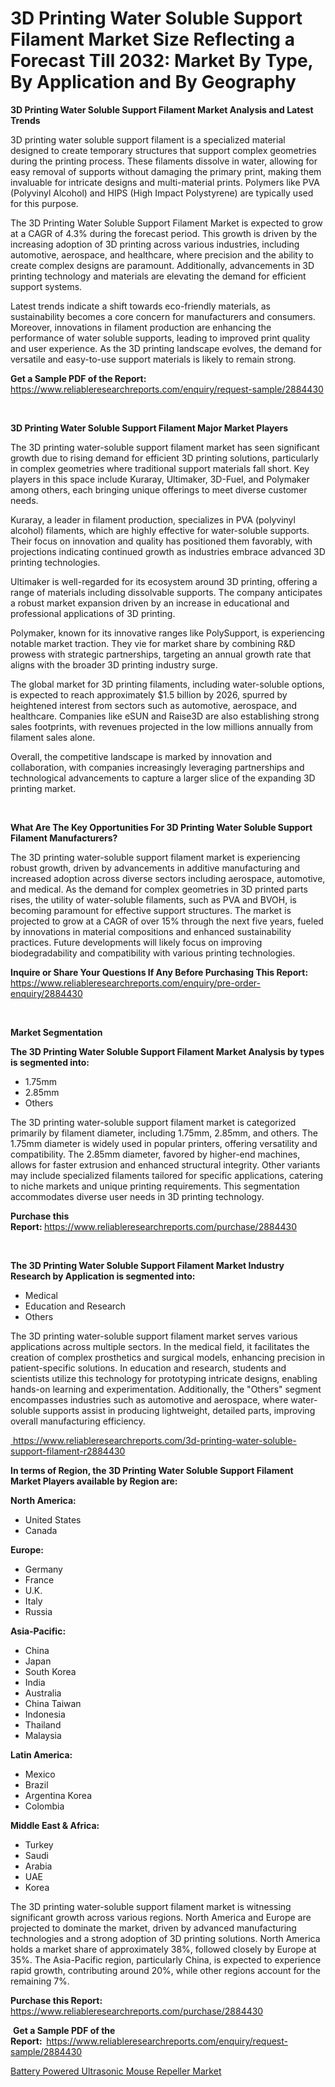 <p><h1>3D Printing Water Soluble Support Filament Market Size Reflecting a Forecast Till 2032: Market By Type, By Application and By Geography</h1></p><p><strong>3D Printing Water Soluble Support Filament Market Analysis and Latest Trends</strong></p>
<p><p>3D printing water soluble support filament is a specialized material designed to create temporary structures that support complex geometries during the printing process. These filaments dissolve in water, allowing for easy removal of supports without damaging the primary print, making them invaluable for intricate designs and multi-material prints. Polymers like PVA (Polyvinyl Alcohol) and HIPS (High Impact Polystyrene) are typically used for this purpose.</p><p>The 3D Printing Water Soluble Support Filament Market is expected to grow at a CAGR of 4.3% during the forecast period. This growth is driven by the increasing adoption of 3D printing across various industries, including automotive, aerospace, and healthcare, where precision and the ability to create complex designs are paramount. Additionally, advancements in 3D printing technology and materials are elevating the demand for efficient support systems.</p><p>Latest trends indicate a shift towards eco-friendly materials, as sustainability becomes a core concern for manufacturers and consumers. Moreover, innovations in filament production are enhancing the performance of water soluble supports, leading to improved print quality and user experience. As the 3D printing landscape evolves, the demand for versatile and easy-to-use support materials is likely to remain strong.</p></p>
<p><strong>Get a Sample PDF of the Report:&nbsp;</strong> <a href="https://www.reliableresearchreports.com/enquiry/request-sample/2884430?utm_campaign=2954&utm_medium=2&utm_source=Github&utm_content=ia&utm_term=13032025&utm_id=3d-printing-water-soluble-support-filament">https://www.reliableresearchreports.com/enquiry/request-sample/2884430</a></p>
<p>&nbsp;</p>
<p><strong>3D Printing Water Soluble Support Filament Major Market Players</strong></p>
<p><p>The 3D printing water-soluble support filament market has seen significant growth due to rising demand for efficient 3D printing solutions, particularly in complex geometries where traditional support materials fall short. Key players in this space include Kuraray, Ultimaker, 3D-Fuel, and Polymaker among others, each bringing unique offerings to meet diverse customer needs.</p><p>Kuraray, a leader in filament production, specializes in PVA (polyvinyl alcohol) filaments, which are highly effective for water-soluble supports. Their focus on innovation and quality has positioned them favorably, with projections indicating continued growth as industries embrace advanced 3D printing technologies.</p><p>Ultimaker is well-regarded for its ecosystem around 3D printing, offering a range of materials including dissolvable supports. The company anticipates a robust market expansion driven by an increase in educational and professional applications of 3D printing.</p><p>Polymaker, known for its innovative ranges like PolySupport, is experiencing notable market traction. They vie for market share by combining R&D prowess with strategic partnerships, targeting an annual growth rate that aligns with the broader 3D printing industry surge.</p><p>The global market for 3D printing filaments, including water-soluble options, is expected to reach approximately $1.5 billion by 2026, spurred by heightened interest from sectors such as automotive, aerospace, and healthcare. Companies like eSUN and Raise3D are also establishing strong sales footprints, with revenues projected in the low millions annually from filament sales alone.</p><p>Overall, the competitive landscape is marked by innovation and collaboration, with companies increasingly leveraging partnerships and technological advancements to capture a larger slice of the expanding 3D printing market.</p></p>
<p>&nbsp;</p>
<p><strong>What Are The Key Opportunities For 3D Printing Water Soluble Support Filament Manufacturers?</strong></p>
<p><p>The 3D printing water-soluble support filament market is experiencing robust growth, driven by advancements in additive manufacturing and increased adoption across diverse sectors including aerospace, automotive, and medical. As the demand for complex geometries in 3D printed parts rises, the utility of water-soluble filaments, such as PVA and BVOH, is becoming paramount for effective support structures. The market is projected to grow at a CAGR of over 15% through the next five years, fueled by innovations in material compositions and enhanced sustainability practices. Future developments will likely focus on improving biodegradability and compatibility with various printing technologies.</p></p>
<p><strong>Inquire or Share Your Questions If Any Before Purchasing This Report:</strong> <a href="https://www.reliableresearchreports.com/enquiry/pre-order-enquiry/2884430?utm_campaign=2954&utm_medium=2&utm_source=Github&utm_content=ia&utm_term=13032025&utm_id=3d-printing-water-soluble-support-filament">https://www.reliableresearchreports.com/enquiry/pre-order-enquiry/2884430</a></p>
<p>&nbsp;</p>
<p><strong>Market Segmentation</strong></p>
<p><strong>The 3D Printing Water Soluble Support Filament Market Analysis by types is segmented into:</strong></p>
<p><ul><li>1.75mm</li><li>2.85mm</li><li>Others</li></ul></p>
<p><p>The 3D printing water-soluble support filament market is categorized primarily by filament diameter, including 1.75mm, 2.85mm, and others. The 1.75mm diameter is widely used in popular printers, offering versatility and compatibility. The 2.85mm diameter, favored by higher-end machines, allows for faster extrusion and enhanced structural integrity. Other variants may include specialized filaments tailored for specific applications, catering to niche markets and unique printing requirements. This segmentation accommodates diverse user needs in 3D printing technology.</p></p>
<p><strong>Purchase this Report:&nbsp;</strong><a href="https://www.reliableresearchreports.com/purchase/2884430?utm_campaign=2954&utm_medium=2&utm_source=Github&utm_content=ia&utm_term=13032025&utm_id=3d-printing-water-soluble-support-filament">https://www.reliableresearchreports.com/purchase/2884430</a></p>
<p>&nbsp;</p>
<p><strong>The 3D Printing Water Soluble Support Filament Market Industry Research by Application is segmented into:</strong></p>
<p><ul><li>Medical</li><li>Education and Research</li><li>Others</li></ul></p>
<p><p>The 3D printing water-soluble support filament market serves various applications across multiple sectors. In the medical field, it facilitates the creation of complex prosthetics and surgical models, enhancing precision in patient-specific solutions. In education and research, students and scientists utilize this technology for prototyping intricate designs, enabling hands-on learning and experimentation. Additionally, the "Others" segment encompasses industries such as automotive and aerospace, where water-soluble supports assist in producing lightweight, detailed parts, improving overall manufacturing efficiency.</p></p>
<p><a href="https://www.reliableresearchreports.com/3d-printing-water-soluble-support-filament-r2884430?utm_campaign=2954&utm_medium=2&utm_source=Github&utm_content=ia&utm_term=13032025&utm_id=3d-printing-water-soluble-support-filament">&nbsp;https://www.reliableresearchreports.com/3d-printing-water-soluble-support-filament-r2884430</a></p>
<p><strong>In terms of Region, the 3D Printing Water Soluble Support Filament Market Players available by Region are:</strong></p>
<p>
    <p> <strong> North America: </strong>
        <ul>
            <li>United States</li>
            <li>Canada</li>
        </ul>
        </p> 
    <p> <strong> Europe: </strong>
        <ul>
            <li>Germany</li>
            <li>France</li>
            <li>U.K.</li>
            <li>Italy</li>
            <li>Russia</li>
        </ul>
        </p> 
    <p> <strong> Asia-Pacific: </strong>
        <ul>
            <li>China</li>
            <li>Japan</li>
            <li>South Korea</li>
            <li>India</li>
            <li>Australia</li>
            <li>China Taiwan</li>
            <li>Indonesia</li>
            <li>Thailand</li>
            <li>Malaysia</li>
        </ul>
        </p> 
    <p> <strong> Latin America: </strong>
        <ul>
            <li>Mexico</li>
            <li>Brazil</li>
            <li>Argentina Korea</li>
            <li>Colombia</li>
        </ul>
        </p> 
    <p> <strong> Middle East & Africa: </strong>
        <ul>
            <li>Turkey</li>
            <li>Saudi</li>
            <li>Arabia</li>
            <li>UAE</li>
            <li>Korea</li>
        </ul>
    </p>
    </p>
<p><p>The 3D printing water-soluble support filament market is witnessing significant growth across various regions. North America and Europe are projected to dominate the market, driven by advanced manufacturing technologies and a strong adoption of 3D printing solutions. North America holds a market share of approximately 38%, followed closely by Europe at 35%. The Asia-Pacific region, particularly China, is expected to experience rapid growth, contributing around 20%, while other regions account for the remaining 7%.</p></p>
<p><strong>Purchase this Report: </strong><a href="https://www.reliableresearchreports.com/purchase/2884430?utm_campaign=2954&utm_medium=2&utm_source=Github&utm_content=ia&utm_term=13032025&utm_id=3d-printing-water-soluble-support-filament">https://www.reliableresearchreports.com/purchase/2884430</a></p>
<p>&nbsp;<strong>Get a Sample PDF of the Report:&nbsp;&nbsp;</strong><a href="https://www.reliableresearchreports.com/enquiry/request-sample/2884430?utm_campaign=2954&utm_medium=2&utm_source=Github&utm_content=ia&utm_term=13032025&utm_id=3d-printing-water-soluble-support-filament">https://www.reliableresearchreports.com/enquiry/request-sample/2884430</a></p>
<p><strong></strong></p>
<p><p><a href="https://github.com/berbelsagwan/Market-Research-Report-List-1/blob/main/battery-powered-ultrasonic-mouse-repeller-market.md?utm_campaign=2954&utm_medium=2&utm_source=Github&utm_content=ia&utm_term=13032025&utm_id=3d-printing-water-soluble-support-filament">Battery Powered Ultrasonic Mouse Repeller Market</a></p></p>